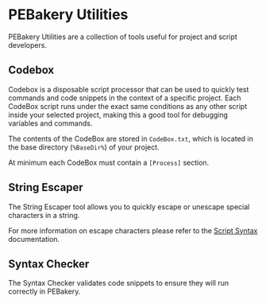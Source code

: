 # PEBakery Utilities

PEBakery Utilities are a collection of tools useful for project and script developers.

## Codebox

Codebox is a disposable script processor that can be used to quickly test commands and code snippets in the context of a specific project. Each CodeBox script runs under the exact same conditions as any other script inside your selected project, making this a good tool for debugging variables and commands.

The contents of the CodeBox are stored in `CodeBox.txt`, which is located in the base directory (`%BaseDir%`) of your project.

At minimum each CodeBox must contain a `[Process]` section.

## String Escaper

The String Escaper tool allows you to quickly escape or unescape special characters in a string.

For more information on escape characters please refer to the [Script Syntax](../LangRef/Syntax.md) documentation.

## Syntax Checker

The Syntax Checker validates code snippets to ensure they will run correctly in PEBakery.